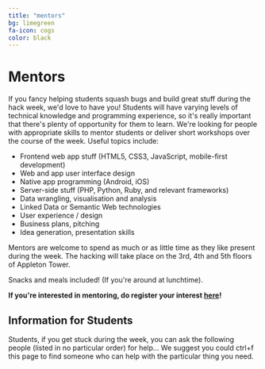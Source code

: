 ```yaml
---
title: "mentors"
bg: limegreen
fa-icon: cogs 
color: black  
---
```


# Mentors


If you fancy helping students squash bugs and build great stuff during the hack week, we'd love to have you! Students will have varying levels of technical knowledge and programming experience, so it's really important that there's plenty of opportunity for them to learn. We're looking for people with appropriate skills to mentor students or deliver short workshops over the course of the week. Useful topics include:

 *  Frontend web app stuff (HTML5, CSS3, JavaScript, mobile-first development)
 *  Web and app user interface design
 *  Native app programming (Android, iOS)
 *  Server-side stuff (PHP, Python, Ruby, and relevant frameworks)
 *  Data wrangling, visualisation and analysis
 *  Linked Data or Semantic Web technologies
 *  User experience / design
 *  Business plans, pitching
 *  Idea generation, presentation skills

Mentors are welcome to spend as much or as little time as they like present during the week. The hacking will take place on the 3rd, 4th and 5th floors of Appleton Tower.

Snacks and meals included! (If you're around at lunchtime).

**If you're interested in mentoring, do register your interest [here](http://goo.gl/bvfLEc)!**

## Information for Students

Students, if you get stuck during the week, you can ask the following people (listed in no particular order) for help... We suggest you could ctrl+f this page to find someone who can help with the particular thing you need.